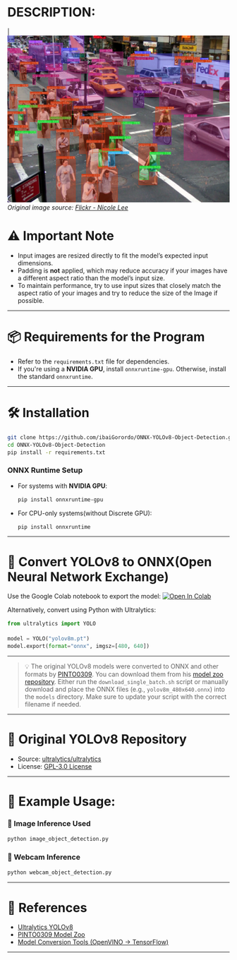 # DESCRIPTION:
|![YOLOv8 Object Detection Example](https://raw.githubusercontent.com/JS-Coder007/YOLOv8-Object-Detection/refs/heads/main/doc/img/detected_objects.jpg)
  *Original image source: [Flickr - Nicole Lee](https://www.flickr.com/photos/nicolelee/19041780)*

  # ⚠️ Important Note 

  * Input images are resized directly to fit the model’s expected input dimensions.
  * Padding is **not** applied, which may reduce accuracy if your images have a different aspect ratio than the model’s input size.
  * To maintain performance, try to use input sizes that closely match the aspect ratio of your images and try to reduce the size of the Image if possible.

---

# 📦 Requirements for the Program

* Refer to the `requirements.txt` file for dependencies.
* If you're using a **NVIDIA GPU**, install `onnxruntime-gpu`.
  Otherwise, install the standard `onnxruntime`.

---

# 🛠️ Installation

```bash
git clone https://github.com/ibaiGorordo/ONNX-YOLOv8-Object-Detection.git
cd ONNX-YOLOv8-Object-Detection
pip install -r requirements.txt
```

### ONNX Runtime Setup

* For systems with **NVIDIA GPU**:

  ```bash
  pip install onnxruntime-gpu
  ```
* For CPU-only systems(without Discrete GPU):

  ```bash
  pip install onnxruntime
  ```

---

# 🔄 Convert YOLOv8 to ONNX(Open Neural Network Exchange)

Use the Google Colab notebook to export the model:
[![Open In Colab](https://colab.research.google.com/assets/colab-badge.svg)](https://colab.research.google.com/drive/1-yZg6hFg27uCPSycRCRtyezHhq_VAHxQ?usp=sharing)

Alternatively, convert using Python with Ultralytics:

```python
from ultralytics import YOLO

model = YOLO("yolov8m.pt")
model.export(format="onnx", imgsz=[480, 640])
```

---

> 💡 The original YOLOv8 models were converted to ONNX and other formats by [PINTO0309](https://github.com/PINTO0309).
> You can download them from his [model zoo repository](https://github.com/PINTO0309/PINTO_model_zoo/tree/main/345_YOLOv8).
> Either run the `download_single_batch.sh` script or manually download and place the ONNX files (e.g., `yolov8m_480x640.onnx`) into the `models` directory.
> Make sure to update your script with the correct filename if needed.

---

# 📁 Original YOLOv8 Repository

* Source: [ultralytics/ultralytics](https://github.com/ultralytics/ultralytics)
* License: [GPL-3.0 License](https://github.com/ultralytics/ultralytics/blob/main/LICENSE)

---

# 🚀 Example Usage:

### 🔹 Image Inference Used

```bash
python image_object_detection.py
```

### 🔹 Webcam Inference

```bash
python webcam_object_detection.py
```

---

# 🔗 References

* [Ultralytics YOLOv8](https://github.com/ultralytics/ultralytics)
* [PINTO0309 Model Zoo](https://github.com/PINTO0309/PINTO_model_zoo)
* [Model Conversion Tools (OpenVINO → TensorFlow)](https://github.com/PINTO0309/openvino2tensorflow)

---
